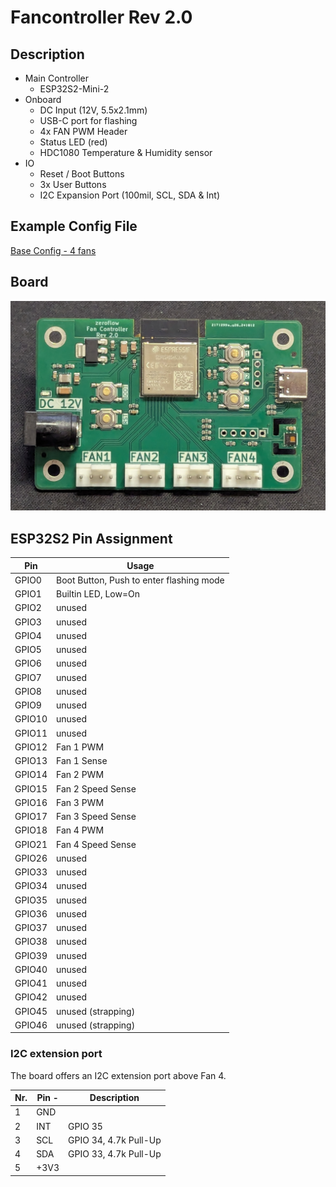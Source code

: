 # Fancontroller Rev 2.0

## Description

* Main Controller
  * ESP32S2-Mini-2
* Onboard
  * DC Input (12V, 5.5x2.1mm)
  * USB-C port for flashing
  * 4x FAN PWM Header
  * Status LED (red)
  * HDC1080 Temperature & Humidity sensor
* IO
  * Reset / Boot Buttons
  * 3x User Buttons
  * I2C Expansion Port (100mil, SCL, SDA & Int)

## Example Config File

[Base Config - 4 fans](/fancontroller-rev2.0-esp32.yaml)

## Board

![view of the board](board_rev2.0.jpg)

## ESP32S2 Pin Assignment

Pin    | Usage
------ | ------
GPIO0  | Boot Button, Push to enter flashing mode
GPIO1  | Builtin LED, Low=On
GPIO2  | unused
GPIO3  | unused
GPIO4  | unused
GPIO5  | unused
GPIO6  | unused
GPIO7  | unused
GPIO8  | unused
GPIO9  | unused
GPIO10 | unused
GPIO11 | unused
GPIO12 | Fan 1 PWM
GPIO13 | Fan 1 Sense
GPIO14 | Fan 2 PWM
GPIO15 | Fan 2 Speed Sense
GPIO16 | Fan 3 PWM
GPIO17 | Fan 3 Speed Sense
GPIO18 | Fan 4 PWM
GPIO21 | Fan 4 Speed Sense
GPIO26 | unused
GPIO33 | unused
GPIO34 | unused
GPIO35 | unused
GPIO36 | unused
GPIO37 | unused
GPIO38 | unused
GPIO39 | unused
GPIO40 | unused
GPIO41 | unused
GPIO42 | unused
GPIO45 | unused (strapping)
GPIO46 | unused (strapping)

### I2C extension port

The board offers an I2C extension port above Fan 4.

Nr. | Pin -| Description
----|------|------------
1   | GND  | 
2   | INT  | GPIO 35
3   | SCL  | GPIO 34, 4.7k Pull-Up
4   | SDA  | GPIO 33, 4.7k Pull-Up
5   | +3V3 |